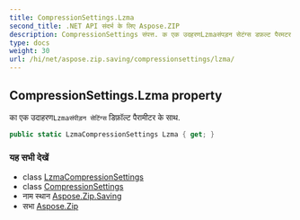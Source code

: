 ```yaml
---
title: CompressionSettings.Lzma
second_title: .NET API संदर्भ के लिए Aspose.ZIP
description: CompressionSettings संपत्त. क एक उदहरणLzmaसंपड़न सेटंग्स डफ़ल्ट पैरमटर के सथ.
type: docs
weight: 30
url: /hi/net/aspose.zip.saving/compressionsettings/lzma/
---
```

## CompressionSettings.Lzma property

का एक उदाहरण`Lzmaसंपीड़न सेटिंग्स` डिफ़ॉल्ट पैरामीटर के साथ.

```csharp
public static LzmaCompressionSettings Lzma { get; }
```

### यह सभी देखें

* class [LzmaCompressionSettings](../../lzmacompressionsettings/)
* class [CompressionSettings](../)
* नाम स्थान [Aspose.Zip.Saving](../../compressionsettings/)
* सभा [Aspose.Zip](../../../)



